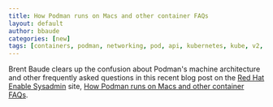 ```yaml
---
title: How Podman runs on Macs and other container FAQs
layout: default
author: bbaude
categories: [new]
tags: [containers, podman, networking, pod, api, kubernetes, kube, v2, hpc, windows, mac, rootless, sudo]
---
```


Brent Baude clears up the confusion about Podman's machine architecture and other frequently asked questions in this recent blog post on the [Red Hat Enable Sysadmin](https://www.redhat.com/sysadmin/) site, [How Podman runs on Macs and other container FAQs](https://www.redhat.com/sysadmin/podman-mac-machine-architecture).

